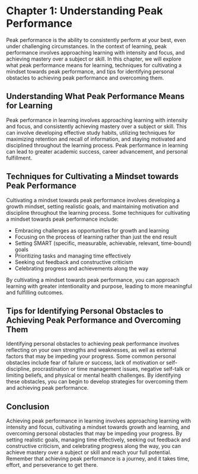 Chapter 1: Understanding Peak Performance
=========================================

Peak performance is the ability to consistently perform at your best, even under challenging circumstances. In the context of learning, peak performance involves approaching learning with intensity and focus, and achieving mastery over a subject or skill. In this chapter, we will explore what peak performance means for learning, techniques for cultivating a mindset towards peak performance, and tips for identifying personal obstacles to achieving peak performance and overcoming them.

Understanding What Peak Performance Means for Learning
------------------------------------------------------

Peak performance in learning involves approaching learning with intensity and focus, and consistently achieving mastery over a subject or skill. This can involve developing effective study habits, utilizing techniques for maximizing retention and recall of information, and staying motivated and disciplined throughout the learning process. Peak performance in learning can lead to greater academic success, career advancement, and personal fulfillment.

Techniques for Cultivating a Mindset towards Peak Performance
-------------------------------------------------------------

Cultivating a mindset towards peak performance involves developing a growth mindset, setting realistic goals, and maintaining motivation and discipline throughout the learning process. Some techniques for cultivating a mindset towards peak performance include:

* Embracing challenges as opportunities for growth and learning
* Focusing on the process of learning rather than just the end result
* Setting SMART (specific, measurable, achievable, relevant, time-bound) goals
* Prioritizing tasks and managing time effectively
* Seeking out feedback and constructive criticism
* Celebrating progress and achievements along the way

By cultivating a mindset towards peak performance, you can approach learning with greater intentionality and purpose, leading to more meaningful and fulfilling outcomes.

Tips for Identifying Personal Obstacles to Achieving Peak Performance and Overcoming Them
-----------------------------------------------------------------------------------------

Identifying personal obstacles to achieving peak performance involves reflecting on your own strengths and weaknesses, as well as external factors that may be impeding your progress. Some common personal obstacles include fear of failure or success, lack of motivation or self-discipline, procrastination or time management issues, negative self-talk or limiting beliefs, and physical or mental health challenges. By identifying these obstacles, you can begin to develop strategies for overcoming them and achieving peak performance.

Conclusion
----------

Achieving peak performance in learning involves approaching learning with intensity and focus, cultivating a mindset towards growth and learning, and overcoming personal obstacles that may be impeding your progress. By setting realistic goals, managing time effectively, seeking out feedback and constructive criticism, and celebrating progress along the way, you can achieve mastery over a subject or skill and reach your full potential. Remember that achieving peak performance is a journey, and it takes time, effort, and perseverance to get there.
